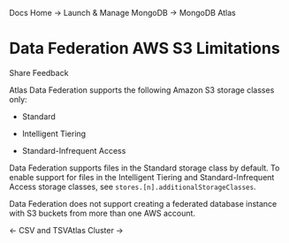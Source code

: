 Docs Home → Launch & Manage MongoDB → MongoDB Atlas

# Data Federation AWS S3 Limitations

Share Feedback

Atlas Data Federation supports the following Amazon S3 storage classes only:

  * Standard

  * Intelligent Tiering

  * Standard-Infrequent Access

Data Federation supports files in the Standard storage class by default. To
enable support for files in the Intelligent Tiering and Standard-Infrequent
Access storage classes, see `stores.[n].additionalStorageClasses`.

Data Federation does not support creating a federated database instance with
S3 buckets from more than one AWS account.

← CSV and TSVAtlas Cluster →

